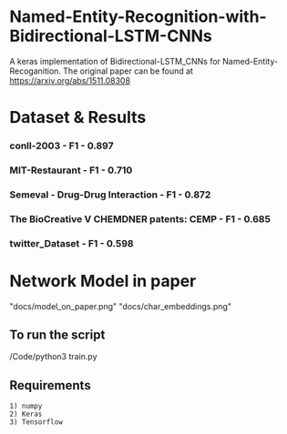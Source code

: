 # Named-Entity-Recognition-with-Bidirectional-LSTM-CNNs
  A keras implementation of Bidirectional-LSTM_CNNs for Named-Entity-Recoganition. The original paper can be found at https://arxiv.org/abs/1511.08308

# Dataset & Results
###  conll-2003 - F1 - 0.897
###  MIT-Restaurant - F1 - 0.710
###  Semeval - Drug-Drug Interaction - F1 - 0.872
###  The BioCreative V CHEMDNER patents: CEMP  - F1 - 0.685
###  twitter_Dataset - F1 - 0.598
 
 # Network Model in paper
 "docs/model_on_paper.png" 
 "docs/char_embeddings.png"

 ## To run the script
 /Code/python3 train.py
 
 ## Requirements
    1) numpy 
    2) Keras
    3) Tensorflow
 
 
 
 
 
